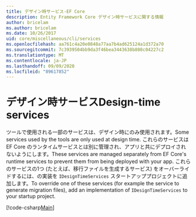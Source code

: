 ```yaml
---
title: デザイン時サービス-EF Core
description: Entity Framework Core デザイン時サービスに関する情報
author: bricelam
ms.author: bricelam
ms.date: 10/26/2017
uid: core/miscellaneous/cli/services
ms.openlocfilehash: aa761c4a20e0848a77aa7b4ad625124a1d372a70
ms.sourcegitcommit: 7c3939504bb9da3f46bea3443638b808c04227c2
ms.translationtype: MT
ms.contentlocale: ja-JP
ms.lasthandoff: 09/09/2020
ms.locfileid: "89617852"
---
```

# <a name="design-time-services"></a><span data-ttu-id="b668a-103">デザイン時サービス</span><span class="sxs-lookup"><span data-stu-id="b668a-103">Design-time services</span></span>

<span data-ttu-id="b668a-104">ツールで使用される一部のサービスは、デザイン時にのみ使用されます。</span><span class="sxs-lookup"><span data-stu-id="b668a-104">Some services used by the tools are only used at design time.</span></span> <span data-ttu-id="b668a-105">これらのサービスは EF Core のランタイムサービスとは別に管理され、アプリと共にデプロイされないようにします。</span><span class="sxs-lookup"><span data-stu-id="b668a-105">These services are managed separately from EF Core's runtime services to prevent them from being deployed with your app.</span></span> <span data-ttu-id="b668a-106">これらのサービスの1つ (たとえば、移行ファイルを生成するサービス) をオーバーライドするには、の実装を `IDesignTimeServices` スタートアッププロジェクトに追加します。</span><span class="sxs-lookup"><span data-stu-id="b668a-106">To override one of these services (for example the service to generate migration files), add an implementation of `IDesignTimeServices` to your startup project.</span></span>

[!code-csharp[Main](../../../../samples/core/Miscellaneous/CommandLine/DesignTimeServices.cs)]
